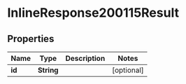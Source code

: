 # InlineResponse200115Result

## Properties
Name | Type | Description | Notes
------------ | ------------- | ------------- | -------------
**id** | **String** |  |  [optional]

